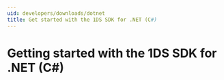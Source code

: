```yaml
---
uid: developers/downloads/dotnet
title: Get started with the 1DS SDK for .NET (C#) 
---
```

# Getting started with the 1DS SDK for .NET (C#) 
